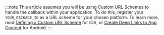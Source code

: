 <!--markdownlint-disable MD041 -->

:::note
This article assumes you will be using Custom URL Schemes to handle the callback within your application. To do this, register your `YOUR_PACKAGE_ID` as a URL scheme for your chosen platform. To learn more, read [Defining a Custom URL Scheme](https://developer.apple.com/documentation/xcode/defining-a-custom-url-scheme-for-your-app) for iOS, or [Create Deep Links to App Content](https://developer.android.com/training/app-links/deep-linking) for Android.
:::
